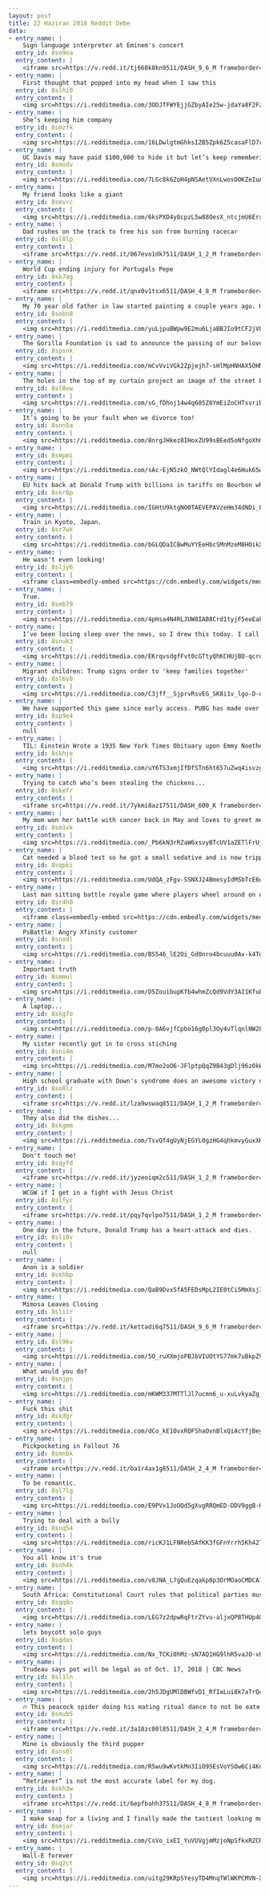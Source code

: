 ```yaml
---
layout: post
title: 22 Haziran 2018 Reddit Debe
data:
- entry_name: |
    Sign language interpreter at Eminem's concert
  entry_id: 8so9oa
  entry_content: |
    <iframe src=https://v.redd.it/tj668k8kn9511/DASH_9_6_M frameborder=0></iframe>
- entry_name: |
    First thought that popped into my head when I saw this
  entry_id: 8slhi0
  entry_content: |
    <img src=https://i.redditmedia.com/3ODJfFWYEjjGZbyAIe25w-jdaYa8F2FzRDkMMXIXJ08.jpg?s=eabd20e1f819ce636c79e3c8ddacee91 frameborder=0>
- entry_name: |
    She’s keeping him company
  entry_id: 8smzfk
  entry_content: |
    <img src=https://i.redditmedia.com/16LDwlgtmGhksIZB5Zpk6Z5casaFlD7rukiONmfBxp4.jpg?s=562e3b065d3c4276451debd504b4ac06 frameborder=0>
- entry_name: |
    UC Davis may have paid $100,000 to hide it but let’s keep remembering the awful pepper spray incident.
  entry_id: 8smodv
  entry_content: |
    <img src=https://i.redditmedia.com/7LGc8k6ZoH4pNSAetVXnLwosOOKZeIuAVvPbBclhpAQ.jpg?s=325762bb3dae9adccca1663569b262a4 frameborder=0>
- entry_name: |
    My friend looks like a giant
  entry_id: 8smvrc
  entry_content: |
    <img src=https://i.redditmedia.com/6ksPXD4y8cpzL5w88OesX_ntcjmU6Erx04pA5SqOgwQ.jpg?s=90efc3361e25e8e7117bbd424f977013 frameborder=0>
- entry_name: |
    Dad rushes on the track to free his son from burning racecar
  entry_id: 8sl8lp
  entry_content: |
    <iframe src=https://v.redd.it/067evo1dk7511/DASH_1_2_M frameborder=0></iframe>
- entry_name: |
    World Cup ending injury for Portugals Pepe
  entry_id: 8sk7ag
  entry_content: |
    <iframe src=https://v.redd.it/qnx0v1tsx6511/DASH_4_8_M frameborder=0></iframe>
- entry_name: |
    My 70 year old father in law started painting a couple years ago. He likes to try different styles and keeps them all.
  entry_id: 8sobn8
  entry_content: |
    <img src=https://i.redditmedia.com/yuLjpuBWpw9E2mu6LjaBBJIo9tCF2jV09N-eapu5_dI.jpg?s=8f46218a2a0fa263fd88cc6a026373e3 frameborder=0>
- entry_name: |
    The Gorilla Foundation is sad to announce the passing of our beloved Koko
  entry_id: 8spsnk
  entry_content: |
    <img src=https://i.redditmedia.com/mCvVviVGk2Zpjejh7-sHlMpHNHAX5OHNAFJutoRG5V8.jpg?s=e68f9ae7980cc14b900e5d874dd87344 frameborder=0>
- entry_name: |
    The holes in the top of my curtain project an image of the street below onto my ceiling
  entry_id: 8sl0vw
  entry_content: |
    <img src=https://i.redditmedia.com/sG_fDhoj14w4q685Z6YmEiZoCHTsvrib2UVxZdlZ37k.jpg?s=3b7a851ec014d40cad81e0db2b5e73bf frameborder=0>
- entry_name: |
    It’s going to be your fault when we divorce too!
  entry_id: 8snn5a
  entry_content: |
    <img src=https://i.redditmedia.com/8nrgJHkez8IHoxZU99sBEed5oNfgoXhU59vMs0vGWhI.jpg?s=76c0f319ffc210ffd586bfd6a8c205ee frameborder=0>
- entry_name: |
  entry_id: 8smpmi
  entry_content: |
    <img src=https://i.redditmedia.com/sAc-EjN5zkO_NWtQlYIdagl4e6Huk65wxLQdb6HzWOc.jpg?s=7f18d12df4fdc9ebb8e5ace7dbd65cec frameborder=0>
- entry_name: |
    EU hits back at Donald Trump with billions in tariffs on Bourbon whiskey, jeans and motorcycles
  entry_id: 8skr8p
  entry_content: |
    <img src=https://i.redditmedia.com/IGHtU9ktgNO0TAEVEPAVzeHm34dNDi_8LeYNxTFlYo8.jpg?s=1ca15d6e672c474e15232555840d47cc frameborder=0>
- entry_name: |
    Train in Kyoto, Japan.
  entry_id: 8sr7wk
  entry_content: |
    <img src=https://i.redditmedia.com/bGLQDaICBwMuYYEeHbcSMnMzeM8HOikXb0D4cZ_e5Cs.jpg?s=86ef926b9e672d6b2fe57507245a83d1 frameborder=0>
- entry_name: |
    He wasn't even looking!
  entry_id: 8sljy6
  entry_content: |
    <iframe class=embedly-embed src=https://cdn.embedly.com/widgets/media.html?src=https%3A%2F%2Fgfycat.com%2Fifr%2FConcreteGloomyFowl&url=https%3A%2F%2Fgfycat.com%2FConcreteGloomyFowl&image=https%3A%2F%2Fthumbs.gfycat.com%2FConcreteGloomyFowl-size_restricted.gif&key=522baf40bd3911e08d854040d3dc5c07&type=text%2Fhtml&schema=gfycat width=460 height=460 scrolling=no frameborder=0 allowfullscreen></iframe>
- entry_name: |
    True.
  entry_id: 8smb79
  entry_content: |
    <img src=https://i.redditmedia.com/4pHsa4N4RLJUW8IAB8Crd1tyjF5eoEakfi-pArkGhgs.jpg?s=364b4f1cb1a09939dce4270885cd1a2e frameborder=0>
- entry_name: |
    I’ve been losing sleep over the news, so I drew this today. I call it, “Are We Great Yet?”
  entry_id: 8snuk3
  entry_content: |
    <img src=https://i.redditmedia.com/EKrqvsdgfFvt0cGTtyQhKCHUjBO-qcrq1z9FDbckV5k.jpg?s=3c0116e9ec0f04ef2f4b97cc02d021cd frameborder=0>
- entry_name: |
    Migrant children: Trump signs order to 'keep families together'
  entry_id: 8sl6v8
  entry_content: |
    <img src=https://i.redditmedia.com/C3jff__SjprvRsvEG_SK8i1v_lgo-D-ehYJYwZkUJPg.jpg?s=00a79ca7c70e90b2308c3ae33e4dc8b3 frameborder=0>
- entry_name: |
    We have supported this game since early access. PUBG has made over $730 million dollars. Yet, it's still not optimized, cheaters are rampant, crates are locked behind keys. Even after charging $30 for the game, they now introduce this $9.99 Event Pass.
  entry_id: 8sp9e4
  entry_content: |
    null
- entry_name: |
    TIL: Einstein Wrote a 1935 New York Times Obituary upon Emmy Noether's demise to highlight her mathematical genius, which was oft-overlooked because of her gender.
  entry_id: 8skhje
  entry_content: |
    <img src=https://i.redditmedia.com/uY6TS3xmjIfDfSTn6ht657uZwq4isvzgR7b93l84YBM.jpg?s=de52dc224bc752fb0611f52432bb9f44 frameborder=0>
- entry_name: |
    Trying to catch who’s been stealing the chickens...
  entry_id: 8skefr
  entry_content: |
    <iframe src=https://v.redd.it/7ykmi8az17511/DASH_600_K frameborder=0></iframe>
- entry_name: |
    My mom won her battle with cancer back in May and loves to greet me by showing me how much her hair has grown since last I saw her. Today, she was SO excited to show me the World's Tiniest Fauxhawk.
  entry_id: 8sm1xk
  entry_content: |
    <img src=https://i.redditmedia.com/_Pb6kN3rRZaW6xsvyBTcUV1aZETlFrUjatj24YBbCnw.jpg?s=22ad12dc7369db52ed49f8a02797df22 frameborder=0>
- entry_name: |
    Cat needed a blood test so he got a small sedative and is now tripping balls.
  entry_id: 8sqpki
  entry_content: |
    <img src=https://i.redditmedia.com/UdQA_zFgv-SSNXJ24BmesyIdMSbTcE6ubTa6mKngb6g.jpg?s=342086c2de3efe8d2d82739af903bdb1 frameborder=0>
- entry_name: |
    Last man sitting battle royale game where players wheel around on office chairs.
  entry_id: 8sr4h0
  entry_content: |
    <iframe class=embedly-embed src=https://cdn.embedly.com/widgets/media.html?src=https%3A%2F%2Fgfycat.com%2Fifr%2FImaginaryElectricIsabellineshrike&url=https%3A%2F%2Fgfycat.com%2FImaginaryElectricIsabellineshrike&image=https%3A%2F%2Fthumbs.gfycat.com%2FImaginaryElectricIsabellineshrike-size_restricted.gif&key=522baf40bd3911e08d854040d3dc5c07&type=text%2Fhtml&schema=gfycat width=600 height=438 scrolling=no frameborder=0 allowfullscreen></iframe>
- entry_name: |
    PsBattle: Angry Xfinity customer
  entry_id: 8snodl
  entry_content: |
    <img src=https://i.redditmedia.com/BS546_lE2Oi_Gd0nro4bcuuu0Av-k4TqFiq_Rp4D_Z4.jpg?s=abac440026160d8212300d95315faf5f frameborder=0>
- entry_name: |
    Important truth
  entry_id: 8smmul
  entry_content: |
    <img src=https://i.redditmedia.com/D5ZouibupKfb4whmZcQd9VdY3AI1Kfu8yjK6-YGmLMw.jpg?s=003b7790d1c54eb0316bdf55c2b01473 frameborder=0>
- entry_name: |
    A laptop...
  entry_id: 8skg7o
  entry_content: |
    <img src=https://i.redditmedia.com/p-0A6vjfCpbo16g0pl3Oy4vTlqnlNW2FN5HOo0AlDSQ.jpg?s=c8ec0170909ffae3797b737c8baa99fc frameborder=0>
- entry_name: |
    My sister recently got in to cross stiching
  entry_id: 8sni4m
  entry_content: |
    <img src=https://i.redditmedia.com/M7mo2oO6-JFlptpQqZ9B43gDlj96z0kWjqnZ1oKt19M.jpg?s=f6368e61ebf7023ecaaee4beaa67f098 frameborder=0>
- entry_name: |
    High school graduate with Down's syndrome does an awesome victory dance after getting his diploma
  entry_id: 8so8lz
  entry_content: |
    <iframe src=https://v.redd.it/lza9wswaq8511/DASH_1_2_M frameborder=0></iframe>
- entry_name: |
    They also did the dishes...
  entry_id: 8skgmm
  entry_content: |
    <img src=https://i.redditmedia.com/TsvQf4gUyNjEGYL0gzHG4qhkmvyGuxXH0vYt-8B0oaA.jpg?s=4774d32b8593e1a76533ad2ad0eddf26 frameborder=0>
- entry_name: |
    Don't touch me!
  entry_id: 8sqyfd
  entry_content: |
    <iframe src=https://v.redd.it/jyzeoiqm2c511/DASH_1_2_M frameborder=0></iframe>
- entry_name: |
    WCGW if I get in a fight with Jesus Christ
  entry_id: 8slfyc
  entry_content: |
    <iframe src=https://v.redd.it/pqy7qvlpo7511/DASH_1_2_M frameborder=0></iframe>
- entry_name: |
    One day in the future, Donald Trump has a heart-attack and dies.
  entry_id: 8sli0v
  entry_content: |
    null
- entry_name: |
    Anon is a soldier
  entry_id: 8skhbp
  entry_content: |
    <img src=https://i.redditmedia.com/QaB9Dvx5fA5FEDsMpL2IE0tCi5MmXsjI_Xfss_CjExM.jpg?s=f657314e481ba72ea6a2c753447e299e frameborder=0>
- entry_name: |
    Mimosa Leaves Closing
  entry_id: 8sliir
  entry_content: |
    <iframe src=https://v.redd.it/kettadi6q7511/DASH_9_6_M frameborder=0></iframe>
- entry_name: |
  entry_id: 8sl9kv
  entry_content: |
    <img src=https://i.redditmedia.com/5O_ruXXmjoPBJbVIUOtYS77mk7uBkpZVXsR6ikYiGKI.jpg?s=6e83dbefe9f22586fe39eac216c57f85 frameborder=0>
- entry_name: |
    What would you do?
  entry_id: 8snjpn
  entry_content: |
    <img src=https://i.redditmedia.com/mKWM337MTTlJl7ucmn6_u-xuLvkyaZg_nhxeLNQORXw.jpg?s=9ec9bf3eb03400aec8effe69cd65eadb frameborder=0>
- entry_name: |
    Fuck this shit
  entry_id: 8skdgr
  entry_content: |
    <img src=https://i.redditmedia.com/dCo_kE1OvxRQFShaOvnBlxQiAcYfjBey3WuVvwhbNIo.jpg?s=71b865b4e0f49cdfbde95d9aa73d4dc9 frameborder=0>
- entry_name: |
    Pickpocketing in Fallout 76
  entry_id: 8smnbk
  entry_content: |
    <iframe src=https://v.redd.it/ba1r4ax1g8511/DASH_2_4_M frameborder=0></iframe>
- entry_name: |
    To be romantic.
  entry_id: 8sl7lg
  entry_content: |
    <img src=https://i.redditmedia.com/E9PVx1JoOQd5gXvgRRQmED-DDV9ggB-H0smU2mv7M-A.jpg?s=c7082febe2784d48dafc9d2c15507691 frameborder=0>
- entry_name: |
    Trying to deal with a bully
  entry_id: 8snq54
  entry_content: |
    <img src=https://i.redditmedia.com/ricKJ1LFNReb5AfKK3fGFnYrrh5Kh42TK0_hUtWbMKA.jpg?s=ccc6dcb283d58862fbca87558687ad6b frameborder=0>
- entry_name: |
    You all know it's true
  entry_id: 8snh4k
  entry_content: |
    <img src=https://i.redditmedia.com/v8JNA_L7gQuEzqakp8p3OrMOaoCMDCA1HU3lgvYlUys.png?s=5baeff2fc0327b9f7a415f68603ea833 frameborder=0>
- entry_name: |
    South Africa: Constitutional Court rules that political parties must disclose their private donors.
  entry_id: 8sqq8n
  entry_content: |
    <img src=https://i.redditmedia.com/LEG7z2dpwRqFtrZYvu-aljxQPBTHUp4Q9MkjzPPAbNY.jpg?s=53d678f44921f8f6cf7bd85b68fee2b6 frameborder=0>
- entry_name: |
    lets boycott solo guys
  entry_id: 8sqdas
  entry_content: |
    <img src=https://i.redditmedia.com/Nx_TCKi0hMz-sN7AQ1HG9lhR5vaJO-vLs4k2yBolDzM.jpg?s=7efa4f654ab06945298c5d885909fa7e frameborder=0>
- entry_name: |
    Trudeau says pot will be legal as of Oct. 17, 2018 | CBC News
  entry_id: 8sl1ln
  entry_content: |
    <img src=https://i.redditmedia.com/2h5JDgUMlDBWfvD1_RfIaLui8k7aTrQcUeHTVQy-_jg.jpg?s=ddbd41344a10ae7b0c018829dbd8913c frameborder=0>
- entry_name: |
    🔥 This peacock spider doing his mating ritual dance to not be eaten by a female
  entry_id: 8smub5
  entry_content: |
    <iframe src=https://v.redd.it/3a18zc00l8511/DASH_2_4_M frameborder=0></iframe>
- entry_name: |
    Mine is obviously the third pupper
  entry_id: 8sns0l
  entry_content: |
    <img src=https://i.redditmedia.com/R5wu9wKvtkMn3IiO95EsVoYSOw6Ci4KnAVsN5KUn7ug.jpg?s=c2a41c72b2f46130f1d85dafc6eb935b frameborder=0>
- entry_name: |
    “Retriever” is not the most accurate label for my dog.
  entry_id: 8skh3w
  entry_content: |
    <iframe src=https://v.redd.it/6epfbahh37511/DASH_4_8_M frameborder=0></iframe>
- entry_name: |
    I make soap for a living and I finally made the tastiest looking morsels
  entry_id: 8smjar
  entry_content: |
    <img src=https://i.redditmedia.com/CsVo_ixEI_YuVUVgjmMzjoNpSfkxRZCRjKKDbvRQAgI.jpg?s=be25905afba64b1f11f1283c7f298157 frameborder=0>
- entry_name: |
    Wall-E forever
  entry_id: 8sq2ct
  entry_content: |
    <img src=https://i.redditmedia.com/uitg29KRpSYesyTD4MnqTWlWKPCMVN-XK0BWR0Oj1Cs.jpg?s=f6d29ec41123a6b58050bae6b6fdeb99 frameborder=0>
---
```

